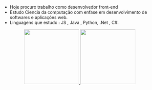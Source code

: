 - Hoje procuro trabalho como desenvolvedor front-end
- Estudo Ciencia da computação com enfase em desenvolvimento de softwares e aplicações web. 
- Linguagens que estudo : JS , Java , Python, .Net , C#.



<div align="center">
  <a href="https://github.com/victorsa">
  <img height="180em" src="https://github-readme-stats.vercel.app/api?username=victorsa&show_icons=true&theme=dracula&include_all_commits=true&count_private=true"/>
  <img height="180em" src="https://github-readme-stats.vercel.app/api/top-langs/?username=victorsa&layout=compact&langs_count=7&theme=dracula"/>
</div>
